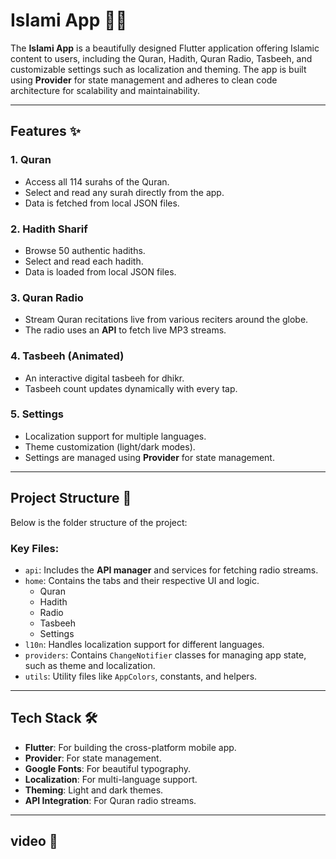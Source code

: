# Islami App 🌙📖

The **Islami App** is a beautifully designed Flutter application offering Islamic content to users, including the Quran, Hadith, Quran Radio, Tasbeeh, and customizable settings such as localization and theming. The app is built using **Provider** for state management and adheres to clean code architecture for scalability and maintainability.

---

## Features ✨

### 1. **Quran**
- Access all 114 surahs of the Quran.
- Select and read any surah directly from the app.
- Data is fetched from local JSON files.

### 2. **Hadith Sharif**
- Browse 50 authentic hadiths.
- Select and read each hadith.
- Data is loaded from local JSON files.

### 3. **Quran Radio**
- Stream Quran recitations live from various reciters around the globe.
- The radio uses an **API** to fetch live MP3 streams.

### 4. **Tasbeeh (Animated)**
- An interactive digital tasbeeh for dhikr.
- Tasbeeh count updates dynamically with every tap.

### 5. **Settings**
- Localization support for multiple languages.
- Theme customization (light/dark modes).
- Settings are managed using **Provider** for state management.

---

## Project Structure 📂

Below is the folder structure of the project:

### Key Files:
- `api`: Includes the **API manager** and services for fetching radio streams.
- `home`: Contains the tabs and their respective UI and logic.
  - Quran
  - Hadith
  - Radio
  - Tasbeeh
  - Settings
- `l10n`: Handles localization support for different languages.
- `providers`: Contains `ChangeNotifier` classes for managing app state, such as theme and localization.
- `utils`: Utility files like `AppColors`, constants, and helpers.

---

## Tech Stack 🛠️

- **Flutter**: For building the cross-platform mobile app.
- **Provider**: For state management.
- **Google Fonts**: For beautiful typography.
- **Localization**: For multi-language support.
- **Theming**: Light and dark themes.
- **API Integration**: For Quran radio streams.

---

## video  📸


